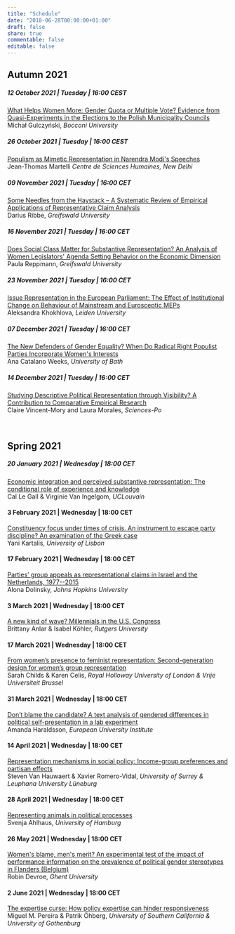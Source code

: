 ```yaml
---
title: "Schedule"
date: "2018-06-28T00:00:00+01:00"
draft: false
share: true
commentable: false
editable: false
---
```


## Autumn 2021

##### 12 October 2021 | Tuesday | 16:00 CEST
[What Helps Women More: Gender Quota or Multiple Vote? Evidence from Quasi-Experiments in the Elections to the Polish Municipality Councils](https://www.representations.online/seminars/2021-autumn-01-gulczynski/)         
Michał Gulczyński, *Bocconi University*

##### 26 October 2021 | Tuesday | 16:00 CEST
[Populism as Mimetic Representation in Narendra Modi's Speeches](https://www.representations.online/seminars/2021-autumn-02-martelli/)    
Jean-Thomas Martelli *Centre de Sciences Humaines, New Delhi*

##### 09 November 2021 | Tuesday | 16:00 CET
[Some Needles from the Haystack – A Systematic Review of Empirical Applications of Representative Claim Analysis](https://www.representations.online/seminars/2021-autumn-03-ribbe/)         
Darius Ribbe, *Greifswald University*

##### 16 November 2021 | Tuesday | 16:00 CET
[Does Social Class Matter for Substantive Representation? An Analysis of Women Legislators' Agenda Setting Behavior on the Economic Dimension](https://www.representations.online/seminars/2021-autumn-04-reppmann/)
Paula Reppmann, *Greifswald University*

##### 23 November 2021 | Tuesday | 16:00 CET
[Issue Representation in the European Parliament: The Effect of Institutional Change on Behaviour of Mainstream and Eurosceptic MEPs](https://www.representations.online/seminars/2021-autumn-05-khokhlova/)         
Aleksandra Khokhlova, *Leiden University*

##### 07 December 2021 | Tuesday | 16:00 CET
[The New Defenders of Gender Equality? When Do Radical Right Populist Parties Incorporate Women's Interests](https://www.representations.online/seminars/2021-autumn-06-weeks/)         
Ana Catalano Weeks, *University of Bath*

##### 14 December 2021 | Tuesday | 16:00 CET
[Studying Descriptive Political Representation through Visibility? A Contribution to Comparative Empirical Research](https://www.representations.online/seminars/2021-autumn-07-vincent-mory/)         
Claire Vincent-Mory and Laura Morales, *Sciences-Po*

<br>

## Spring 2021

##### 20 January 2021 | Wednesday | 18:00 CET
[Economic integration and perceived substantive representation: The conditional role of experience and knowledge](https://www.representations.online/seminars/2021-spring-01-le-gall/)         
Cal Le Gall & Virginie Van Ingelgom, *UCLouvain*

#### 3 February 2021 | Wednesday | 18:00 CET
[Constituency focus under times of crisis. An instrument to escape party discipline? An examination of the Greek case](https://www.representations.online/seminars/2021-spring-02-kartalis/)         
Yani Kartalis, *University of Lisbon*

#### 17 February 2021 | Wednesday | 18:00 CET
[Parties’ group appeals as representational claims in Israel and the Netherlands, 1977--2015](https://www.representations.online/seminars/2021-spring-03-dolinsky/)      
Alona Dolinsky, *Johns Hopkins University*

#### 3 March 2021 | Wednesday | 18:00 CET
[A new kind of wave? Millennials in the U.S. Congress](https://www.representations.online/seminars/2021-spring-04-anlar/)     
Brittany Anlar & Isabel Köhler, *Rutgers University*

#### 17 March 2021 | Wednesday | 18:00 CET
[From women’s presence to feminist representation: Second-generation design for women’s group representation](https://www.representations.online/seminars/2021-spring-05-childs/)     
Sarah Childs & Karen Celis, *Royal Holloway University of London & Vrije Universiteit Brussel*

#### 31 March 2021 | Wednesday | 18:00 CET
[Don’t blame the candidate? A text analysis of gendered differences in political self-presentation in a lab experiment](https://www.representations.online/seminars/2021-spring-06-haraldsson/)     
Amanda Haraldsson, *European University Institute*

#### 14 April 2021 | Wednesday | 18:00 CET
[Representation mechanisms in social policy: Income-group preferences and partisan effects](https://www.representations.online/seminars/2021-spring-07-van-hauwaert/)     
Steven Van Hauwaert & Xavier Romero-Vidal, *University of Surrey & Leuphana University Lüneburg*

#### 28 April 2021 | Wednesday | 18:00 CET
[Representing animals in political processes](https://www.representations.online/seminars/2021-spring-08-ahlhaus/)     
Svenja Ahlhaus, *University of Hamburg*

#### 26 May 2021 | Wednesday | 18:00 CET
[Women's blame, men's merit? An experimental test of the impact of performance information on the prevalence of political gender stereotypes in Flanders (Belgium)](https://www.representations.online/seminars/2021-spring-10-devroe/)    
Robin Devroe, *Ghent University*

#### 2 June 2021 | Wednesday | 18:00 CET
[The expertise curse: How policy expertise can hinder responsiveness](https://www.representations.online/seminars/2021-spring-09-pereira/)     
Miguel M. Pereira & Patrik Öhberg, *University of Southern California & University of Gothenburg*
